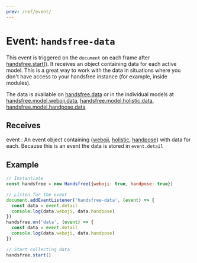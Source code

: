 ```yaml
---
prev: /ref/event/
---
```

# Event: `handsfree-data`

This event is triggered on the `document` on each frame after [handsfree.start()](/ref/method/start/). It receives an object containing data for each active model. This is a great way to work with the data in situations where you don't have access to your handsfree instance (for example, inside modules).

The data is available on [handsfree.data](/ref/prop/data/) or in the individual models at [handsfree.model.weboji.data](/ref/model/weboji/), [handsfree.model.holistic.data](/ref/model/holistic/), [handsfree.model.handpose.data](/ref/model/handpose/)

## Receives

event
: An event object containing {[weboji](/ref/model/weboji/), [holistic](/ref/model/holistic/), [handpose](/ref/model/handpose/)} with data for each. Because this is an event the data is stored in `event.detail`

## Example

```js
// Instantiate
const handsfree = new Handsfree({weboji: true, handpose: true})

// Listen for the event
document.addEventListener('handsfree-data', (event) => {
  const data = event.detail
  console.log(data.weboji, data.handpose)
})
handsfree.on('data', (event) => {
  const data = event.detail
  console.log(data.weboji, data.handpose)
})

// Start collecting data
handsfree.start()
```